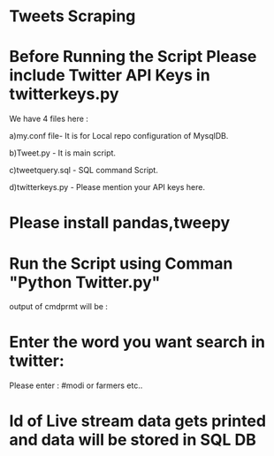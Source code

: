 # Tweets Scraping
# Before Running the Script Please include Twitter API Keys in twitterkeys.py

We have 4 files here :


a)my.conf file- It is for Local repo configuration of MysqlDB.

b)Tweet.py - It is main script.

c)tweetquery.sql - SQL command Script.

d)twitterkeys.py - Please mention your API keys here.



# Please install pandas,tweepy

# Run the Script using Comman "Python Twitter.py"

output of cmdprmt will be :
# Enter the word you want search in twitter: 
Please enter : #modi or farmers etc..

# Id of Live stream data gets printed and data will be stored in SQL DB
